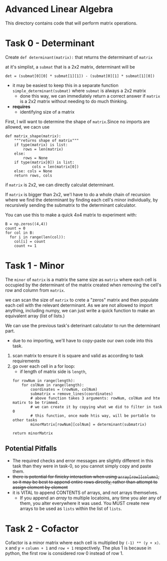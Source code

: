 # Advanced Linear Algebra

This directory contains code that will perform matrix operations.


# Task 0 - Determinant

Create `def determinant(matrix):` that returns the determinant of `matrix`

at it's simplist, a `submat` that is a 2x2 matrix, determinant will be

`det = (submat[0][0] * submat[1][1]) - (submat[0][1] * submat[1][0])`
* it may be easiest to keep this in a separate function `simple_determinant(submat)` where `submat` is always a 2x2 matrix
  * done this way, we can immediately return a correct answer if `matrix` is a 2x2 matrix without needing to do much thinking.
* **requires**
  * identifying size of a matrix

First, I will want to determine the shape of `matrix`.Since no imports are allowed, we cacn use
```
def matrix_shape(matrix):
    """returns shape of matrix"""
    if type(matrix) is list:
        rows = len(matrix)
    else:
        rows = None
    if type(matrix[0]) is list:
            cols = len(matrix[0])
    else: cols = None
    return rows, cols
```

if `matrix` is 2x2, we can directly calculat determinant.

If `matrix` is bigger than 2x2, we'l have to do a whole chain of recursion where we find the determinant by finding each cell's minor individually, by recursively sending the submatrix to the determinant calculator.

You can use this to make a quick 4x4 matrix to experiment with:
```
B = np.zeros((4,4))
count = 0
for col in B:
  for i in range(len(col)):
    col[i] = count
    count += 1
```

# Task 1 - Minor

The `minor` of `matrix` is a matrix the same size as `matrix` where each cell is occupied by the determinant of the matrix created when removing the cell's row and column from `matrix`.

we can scan the size of `matrix` to crete a "zeros" matrix and then populate each cell with the relevant determinant. As we are not allowed to import anything, including numpy, we can just write a quick function to make an equivalent array (list of lists.)

We can use the previous task's deterinant calculator to run the determinant part.
* due to no importing, we'll have to copy-paste our own code into this task.

1. scan matrix to ensure it is square and valid as according to task requirements
2. go over each cell in a for loop:
   * if length of matrix side is `length`,
    ```
    for rowNum in range(length):
        for colNum in range(length):
            coordinates = (rowNum, colNum)
            submatrix = remove_lines(coordinates)
            # above function takes 3 arguments: rowNum, colNum and hte matirx to be trimmed.
            # we can create it by copying what we did to filter in task 0
            # this function, once made htis way, will be portable to other tasks
            minorMatrix[rowNum][colNum] = determinant(submatrix)

    return minorMatrix
    ```

## Potential Pitfalls
* The required checks and error messages are slightly different in this task than they were in task-0, so you cannot simply copy and paste them.
*  ~~there is potential for finicky interaction when using `array[row][column]`, so it may be best to append entire rows directly, rather than attempt to assign element by element~~
*  it is VITAL to append CONTENTS of arrays, and not arrays themselves.
   *  If you append an *array* to multiple locatoins, any time you aler any of them, you alter everywhere it was used. You MUST create new arrays to be used as `lists` within the list of `lists`.
# Task 2 - Cofactor

Cofactor is a minor matrix where each cell is multiplied by `(-1) ** (y + x)`.  x and y = `column + 1` and `row + 1` respectively. The plus 1 is because in python, the first row is considered row 0 instead of row 1.
